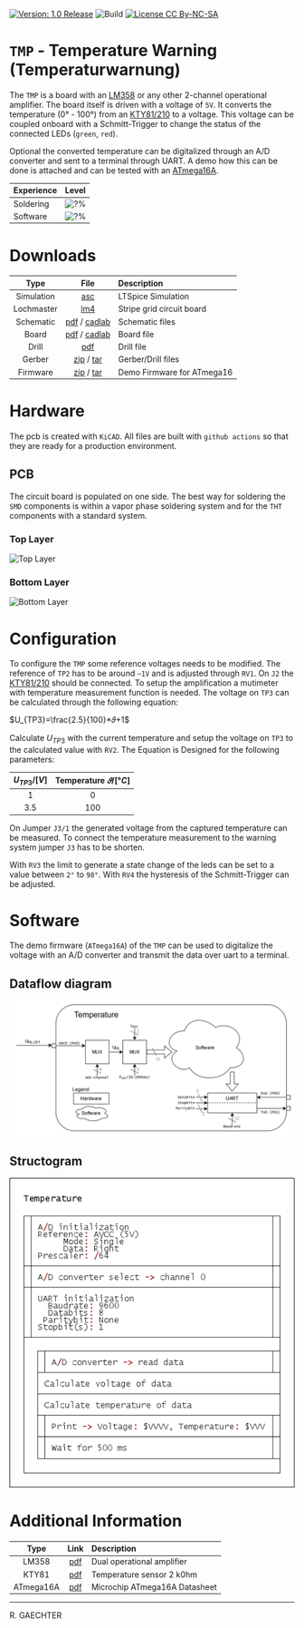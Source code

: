 [![Version: 1.0 Release](https://img.shields.io/badge/Version-1.0%20Release-green.svg)](https://github.com/0x007e/tmp) ![Build](https://github.com/0x007e/tmp/actions/workflows/build.yml/badge.svg?branch=main) [![License CC By-NC-SA](https://img.shields.io/badge/Hardware-CC--BY--NC--SA--4.0-lightgrey)](https://creativecommons.org/licenses/by-nc-sa/4.0/legalcode)

# `TMP` - Temperature Warning (Temperaturwarnung)

The `TMP` is a board with an [LM358](#additional-information) or any other 2-channel operational amplifier. The board itself is driven with a voltage of `5V`. It converts the temperature (0° - 100°) from an [KTY81/210](#additional-information) to a voltage. This voltage can be coupled onboard with a Schmitt-Trigger to change the status of the connected LEDs (`green`, `red`).

Optional the converted temperature can be digitalized through an A/D converter and sent to a terminal through UART. A demo how this can be done is attached and can be tested with an [ATmega16A](#additional-information).

| Experience | Level |
|:------------|:-----:|
| Soldering   | ![?%](https://progress-bar.xyz/40?progress_color=00ff00&suffix=%20Medium&width=120) |
| Software    | ![?%](https://progress-bar.xyz/25?progress_color=0000ff&suffix=%20Low&width=120) |

# Downloads

| Type      | File               | Description              |
|:---------:|:------------------:|:-------------------------|
| Simulation | [asc](https://github.com/0x007E/tmp/raw/refs/heads/main/TMP.asc) | LTSpice Simulation | 
| Lochmaster | [lm4](https://github.com/0x007E/tmp/raw/refs/heads/main/TMP.LM4) | Stripe grid circuit board | 
| Schematic | [pdf](https://github.com/0x007E/tmp/releases/latest/download/schematic.pdf) / [cadlab](https://cadlab.io/project/28588/main/files) | Schematic files |
| Board | [pdf](https://github.com/0x007E/tmp/releases/latest/download/pcb.pdf) / [cadlab](https://cadlab.io/project/28588/main/files) | Board file |
| Drill | [pdf](https://github.com/0x007E/tmp/releases/latest/download/drill.pdf) | Drill file |
| Gerber | [zip](https://github.com/0x007E/tmp/releases/latest/download/kicad.zip) / [tar](https://github.com/0x007E/tmp/releases/latest/download/kicad.tar.gz) | Gerber/Drill files |
| Firmware | [zip](https://github.com/0x007E/tmp/releases/latest/download/firmware.zip) / [tar](https://github.com/0x007E/tmp/releases/latest/download/firmware.tar.gz) | Demo Firmware for ATmega16 |

# Hardware

The pcb is created with `KiCAD`. All files are built with `github actions` so that they are ready for a production environment.

## PCB

The circuit board is populated on one side. The best way for soldering the `SMD` components is within a vapor phase soldering system and for the `THT` components with a standard system.

### Top Layer

![Top Layer](https://github.com/0x007E/tmp/releases/latest/download/top.kicad.png)

### Bottom Layer

![Bottom Layer](https://github.com/0x007E/tmp/releases/latest/download/bottom.kicad.png)

# Configuration

To configure the `TMP` some reference voltages needs to be modified. The reference of `TP2` has to be around `~1V` and is adjusted through `RV1`. On `J2` the [KTY81/210](#additional-information) should be connected. To setup the amplification a mutimeter with temperature measurement function is needed. The voltage on `TP3` can be calculated through the following equation:

$U_{TP3}=\frac{2.5}{100}*𝜗+1$

Calculate $U_{TP3}$ with the current temperature and setup the voltage on `TP3` to the calculated value with `RV2`. The Equation is Designed for the following parameters:

| $U_{TP3}/[V]$ | Temperature $𝜗/[°C]$ |
|:--------:|:-------------------------:|
| 1        | 0                         |
| 3.5      | 100                       |

On Jumper `J3/1` the generated voltage from the captured temperature can be measured. To connect the temperature measurement to the warning system jumper `J3` has to be shorten.

With `RV3` the limit to generate a state change of the leds can be set to a value between `2°` to `98°`. With `RV4` the hysteresis of the Schmitt-Trigger can be adjusted.

# Software

The demo firmware (`ATmega16A`) of the `TMP` can be used to digitalize the voltage with an A/D converter and transmit the data over uart to a terminal.

## Dataflow diagram

![Dataflow](./images/dataflow.png)

## Structogram

![Structogram](./images/structogram.png)

# Additional Information

| Type       | Link               | Description              |
|:----------:|:------------------:|:-------------------------|
| LM358 | [pdf](https://www.ti.com/lit/ds/symlink/lm358.pdf) | Dual operational amplifier |
| KTY81 | [pdf](https://www.nxp.com/docs/en/data-sheet/KTY81_SER.pdf) | Temperature sensor 2 k0hm |
| ATmega16A | [pdf](https://ww1.microchip.com/downloads/en/devicedoc/atmel-8154-8-bit-avr-atmega16a_datasheet.pdf) | Microchip ATmega16A Datasheet |

---

R. GAECHTER
